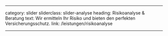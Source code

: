 ---

category: slider
sliderclass: slider-analyse
heading: Risikoanalyse &amp; Beratung
text: Wir ermitteln Ihr Risiko und bieten den perfekten Versicherungsschutz.
link: /leistungen/risikoanalyse

---